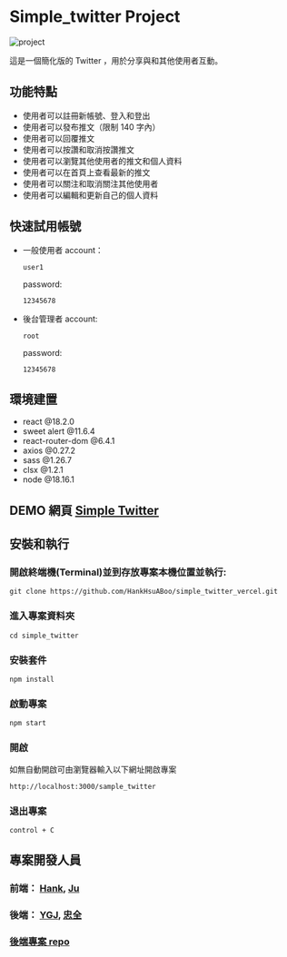 # Simple_twitter Project

![project](https://github.com/JUJUCW/simple_twitter/assets/97511253/1bc91515-7cd2-48a0-82d5-9aed1c50ebdb)

這是一個簡化版的 Twitter ，用於分享與和其他使用者互動。

## 功能特點

- 使用者可以註冊新帳號、登入和登出
- 使用者可以發布推文（限制 140 字內）
- 使用者可以回覆推文
- 使用者可以按讚和取消按讚推文
- 使用者可以瀏覽其他使用者的推文和個人資料
- 使用者可以在首頁上查看最新的推文
- 使用者可以關注和取消關注其他使用者
- 使用者可以編輯和更新自己的個人資料

## 快速試用帳號

- 一般使用者
  account：

  ```
  user1
  ```

  password:

  ```
  12345678
  ```

- 後台管理者
  account:
  ```
  root
  ```
  password:
  ```
  12345678
  ```

## 環境建置

- react @18.2.0
- sweet alert @11.6.4
- react-router-dom @6.4.1
- axios @0.27.2
- sass @1.26.7
- clsx @1.2.1
- node @18.16.1

## DEMO 網頁 [Simple Twitter](https://simple-twitter-vercel.vercel.app/)

## 安裝和執行

### 開啟終端機(Terminal)並到存放專案本機位置並執行:

```
git clone https://github.com/HankHsuABoo/simple_twitter_vercel.git
```

### 進入專案資料夾

```
cd simple_twitter
```

### 安裝套件

```
npm install
```

### 啟動專案

```
npm start
```

### 開啟

如無自動開啟可由瀏覽器輸入以下網址開啟專案

```
http://localhost:3000/sample_twitter
```

### 退出專案

```
control + C
```

## 專案開發人員

### 前端： [Hank](https://github.com/HankHsuABoo), [Ju](https://github.com/JUJUCW)

### 後端： [YGJ](https://github.com/etandmouse), [忠全](https://github.com/popojk)

### [後端專案 repo](https://github.com/etandmouse/twitter-api-2023)
